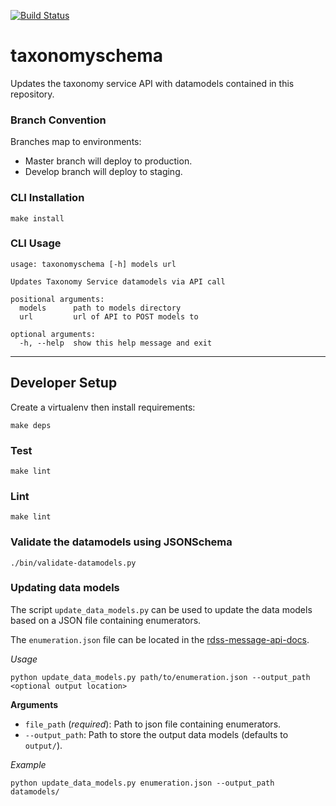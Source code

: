 [![Build Status](https://travis-ci.org/JiscRDSS/taxonomyschema.svg?branch=develop)](https://travis-ci.org/JiscRDSS/taxonomyschema)

# taxonomyschema
Updates the taxonomy service API with datamodels contained in this repository.


### Branch Convention
Branches map to environments:
- Master branch will deploy to production.
- Develop branch will deploy to staging.


### CLI Installation
```
make install
```


### CLI Usage
```
usage: taxonomyschema [-h] models url

Updates Taxonomy Service datamodels via API call

positional arguments:
  models      path to models directory
  url         url of API to POST models to

optional arguments:
  -h, --help  show this help message and exit
 ```

-----------------------------------------------------------

## Developer Setup

Create a virtualenv then install requirements:
```
make deps
```

### Test
```
make lint
```

### Lint
```
make lint
```

### Validate the datamodels using JSONSchema
```
./bin/validate-datamodels.py
```

### Updating data models

The script `update_data_models.py` can be used to update the data models based on a JSON file containing enumerators.

The `enumeration.json` file can be located in the [rdss-message-api-docs](https://github.com/JiscRDSS/rdss-message-api-docs/blob/master/schemas/enumeration.json).

*Usage*

```
python update_data_models.py path/to/enumeration.json --output_path <optional output location>
```

**Arguments**

 - `file_path` (*required*): Path to json file containing enumerators.
 - `--output_path`: Path to store the output data models (defaults to `output/`).

*Example*

```
python update_data_models.py enumeration.json --output_path datamodels/
```
